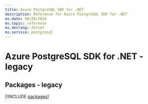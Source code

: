 ```yaml
---
title: Azure PostgreSQL SDK for .NET
description: Reference for Azure PostgreSQL SDK for .NET
ms.date: 08/28/2024
ms.topic: reference
ms.devlang: dotnet
ms.service: postgresql
---
```

# Azure PostgreSQL SDK for .NET - legacy
## Packages - legacy
[!INCLUDE [packages](postgresql-index.md)]